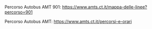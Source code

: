 Percorso Autobus AMT 901: https://www.amts.ct.it/mappa-delle-linee?percorso=901

Percorso Autobus AMT: https://www.amts.ct.it/percorsi-e-orari
